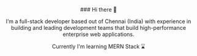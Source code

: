 <div id="header" align="center">
### Hi there 👋


I’m a full-stack developer based out of Chennai (India) with experience in building and leading development teams that build high-performance enterprise web applications.

Currently I'm learning MERN Stack ⌛

<img src="https://komarev.com/ghpvc/?username=JuniorRaja&style=for-the-badge&color=blueviolet" alt=""/>
</div>

